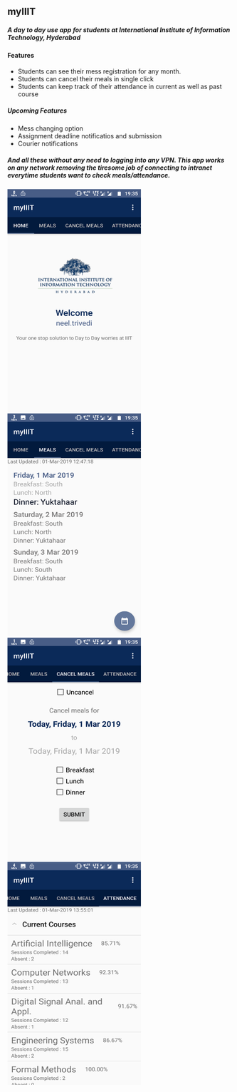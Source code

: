 ## myIIIT

##### A day to day use app for students at International Institute of Information Technology, Hyderabad

#### Features
- Students can see their mess registration for any month.
- Students can cancel their meals in single click
- Students can keep track of their attendance in current as well as past course

##### Upcoming Features
- Mess changing option
- Assignment deadline notificatios and submission
- Courier notifications

##### And all these without any need to logging into any VPN. This app works on any network removing the tiresome job of connecting to intranet everytime students want to check meals/attendance.

<img src="ScreenShots/home.png" height="500" width="300"> 
<img src="ScreenShots/meals.png" height="500" width="300"> 
<img src="ScreenShots/cancel.png" height="500" width="300"> 
<img src="ScreenShots/attendance.png" height="500" width="300"> 
